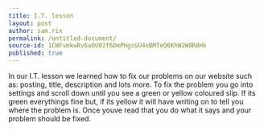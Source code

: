 ```yaml
---
title: I.T. lesson
layout: post
author: sam.rix
permalink: /untitled-document/
source-id: 1CWFvmkwRv6aOU02f6DmPHgcGU4oBMTeQ6KhW2W0R8Hk
published: true
---
```

In our I.T. lesson we learned how to fix our problems on our website such as: posting, title, description and lots more. To fix the problem you go into settings and scroll down until you see a green or yellow coloured slip. If its green everythings fine but, if its yellow it will have writing on to tell you where the problem is. Once youve read that you do what it says and your problem should be fixed.

